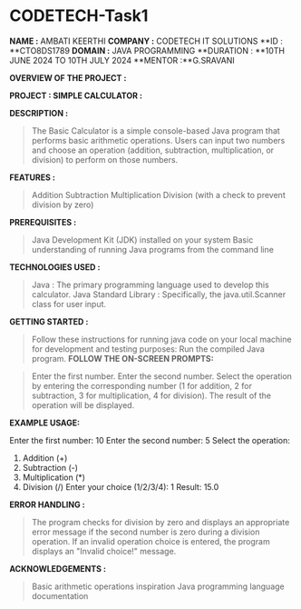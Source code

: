 # CODETECH-Task1

**NAME :** AMBATI KEERTHI
**COMPANY :** CODETECH IT SOLUTIONS
**ID : **CTO8DS1789
**DOMAIN :** JAVA PROGRAMMING
**DURATION : **10TH JUNE 2024 TO 10TH JULY 2024
**MENTOR :**G.SRAVANI

**OVERVIEW OF THE PROJECT :**

**PROJECT : SIMPLE CALCULATOR :**

**DESCRIPTION :**

> The Basic Calculator is a simple console-based Java program that performs basic arithmetic operations. Users can input two numbers and choose an operation (addition, subtraction, multiplication, or division) to perform on those numbers.


**FEATURES :**

> Addition
> Subtraction
> Multiplication
> Division (with a check to prevent division by zero)


**PREREQUISITES :**

> Java Development Kit (JDK) installed on your system
> Basic understanding of running Java programs from the command line

**TECHNOLOGIES USED :**

> Java : The primary programming language used to develop this calculator.
> Java Standard Library : Specifically, the java.util.Scanner class for user input.


**GETTING STARTED :**

> Follow these instructions for running java code on your local machine for development and testing purposes:
> Run the compiled Java program.
**FOLLOW THE ON-SCREEN PROMPTS:**

> Enter the first number.
> Enter the second number.
> Select the operation by entering the corresponding number (1 for addition, 2 for subtraction, 3 for multiplication, 4 for division).
> The result of the operation will be displayed.


**EXAMPLE  USAGE:**

Enter the first number: 10
Enter the second number: 5
Select the operation:
1. Addition (+)
2. Subtraction (-)
3. Multiplication (*)
4. Division (/)
Enter your choice (1/2/3/4): 1
Result: 15.0


**ERROR HANDLING :**

> The program checks for division by zero and displays an appropriate error message if the second number is zero during a division operation.
> If an invalid operation choice is entered, the program displays an "Invalid choice!" message.


**ACKNOWLEDGEMENTS :**
> Basic arithmetic operations inspiration
> Java programming language documentation
